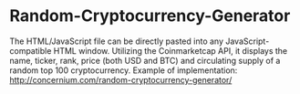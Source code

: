 # Random-Cryptocurrency-Generator
The HTML/JavaScript file can be directly pasted into any JavaScript-compatible HTML window. Utilizing the Coinmarketcap API, it displays the name, ticker, rank, price (both USD and BTC) and circulating supply of a random top 100 cryptocurrency.
Example of implementation: http://concernium.com/random-cryptocurrency-generator/
